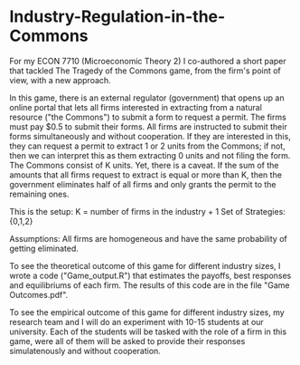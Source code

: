 # Industry-Regulation-in-the-Commons
For my ECON 7710 (Microeconomic Theory 2) I co-authored a short paper that tackled The Tragedy of the Commons game, from the firm's point of view, with a new approach.

In this game, there is an external regulator (government) that opens up an online portal that lets all firms interested in extracting from a natural resource ("the Commons") to submit a form to request a permit. The firms must pay $0.5 to submit their forms. All firms are instructed to submit their forms simultaneously and without cooperation. If they are interested in this, they can request a permit to extract 1 or 2 units from the Commons; if not, then we can interpret this as them extracting 0 units and not filing the form. The Commons consist of K units. Yet, there is a caveat. If the sum of the amounts that all firms request to extract is equal or more than K, then the government eliminates half of all firms and only grants the permit to the remaining ones. 

This is the setup:
K = number of firms in the industry + 1
Set of Strategies: {0,1,2}

Assumptions: All firms are homogeneous and have the same probability of getting eliminated.


To see the theoretical outcome of this game for different industry sizes, I wrote a code ("Game_output.R") that estimates the payoffs, best responses and equilibriums of each firm. The results of this code are in the file "Game Outcomes.pdf".

To see the empirical outcome of this game for different industry sizes, my research team and I will do an experiment with 10-15 students at our university. Each of the students will be tasked with the role of a firm in this game, were all of them will be asked to provide their responses simulatenously and without cooperation. 
